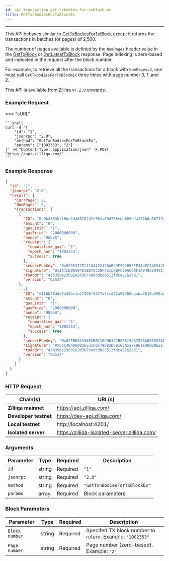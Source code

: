 ```yaml
---
id: api-transaction-get-txbodies-for-txblock-ex
title: GetTxnBodiesForTxBlockEx
---
```


---

This API behaves similar to
[GetTxBodiesForTxBlock](api-transaction-get-txbodies-for-txblock.md) except it
returns the transactions in batches (or pages) of 2,500.

The number of pages available is defined by the `NumPages` header value in the
[GetTxBlock](api/blockchain-related-methods/api-blockchain-get-tx-block) or
[GetLatestTxBlock](api/blockchain-related-methods/api-blockchain-get-latest-tx-block) response. Page
indexing is zero-based and indicated in the request after the block number.

For example, to retrieve all the transactions for a block with `NumPages=3`, one
must call `GetTxBodiesForTxBlockEx` three times with page number 0, 1, and 2.

This API is available from Zilliqa `V7.2.0` onwards.

### Example Request

=== "cURL"

    ```shell
    curl -d '{
        "id": "1",
        "jsonrpc": "2.0",
        "method": "GetTxnBodiesForTxBlockEx",
        "params": ["1002353", "2"]
    }' -H "Content-Type: application/json" -X POST "https://api.zilliqa.com/"
    ```

### Example Response

```json
{
  "id": "1",
  "jsonrpc": "2.0",
  "result": {
    "CurrPage": 2,
    "NumPages": 5,
    "Transactions": [
      {
        "ID": "0a9b4733bff6be2d48020f42e561a89d735eeb809eda257b6a56712223e842eb",
        "amount": "0",
        "gasLimit": "1",
        "gasPrice": "2000000000",
        "nonce": "96538",
        "receipt": {
          "cumulative_gas": "1",
          "epoch_num": "1002353",
          "success": true
        },
        "senderPubKey": "0x0235372F21184432428ABCDF99385FFF3A4EC346942B51FACBE9589DDF482C5D45",
        "signature": "0x1A7CD80504D1BD75C50F751C08FC36ACC0F1A94852048179BCC927A3D5BC297AF01FB0A9CADBEC9AB870D330C8E2931E7025AE1293CE66B7429ABC44E785F16B",
        "toAddr": "43b358e23092e2d367cedcd08c513fdca2162c01",
        "version": "65537"
      },
      ...{
        "ID": "d116b78ddd5a30bc1a27495f9227af1cd62a90766eaaba7610a395aeab78ee10",
        "amount": "0",
        "gasLimit": "1",
        "gasPrice": "2000000000",
        "nonce": "98068",
        "receipt": {
          "cumulative_gas": "1",
          "epoch_num": "1002353",
          "success": true
        },
        "senderPubKey": "0x02FBB56136F2BBC10C963CCB8FA19287926A655023AB137BB018D2C65238D0F481",
        "signature": "0xC6C4B4060026631F6F79BB5D6B163A51729E11A92D0E217F3ABCD38D2A8E733C62A9EBADA184DEAD5859BBE68ABD888E3A0B194B260FF7A9ACD58523A37EF896",
        "toAddr": "43b358e23092e2d367cedcd08c513fdca2162c01",
        "version": "65537"
      }
    ]
  }
}
```

### HTTP Request

| Chain(s)              | URL(s)                                       |
| --------------------- | -------------------------------------------- |
| **Zilliqa mainnet**   | https://api.zilliqa.com/                     |
| **Developer testnet** | https://dev-api.zilliqa.com/                 |
| **Local testnet**     | http://localhost:4201/                       |
| **Isolated server**   | https://zilliqa-isolated-server.zilliqa.com/ |

### Arguments

| Parameter | Type   | Required | Description                  |
| --------- | ------ | -------- | ---------------------------- |
| `id`      | string | Required | `"1"`                        |
| `jsonrpc` | string | Required | `"2.0"`                      |
| `method`  | string | Required | `"GetTxnBodiesForTxBlockEx"` |
| `params`  | array  | Required | Block parameters             |

### Block Parameters

| Parameter      | Type   | Required | Description                                              |
| -------------- | ------ | -------- | -------------------------------------------------------- |
| `Block number` | string | Required | Specifed TX block number to return. Example: `"1002353"` |
| `Page number`  | string | Required | Page number (zero-based). Example: `"2"`                 |
